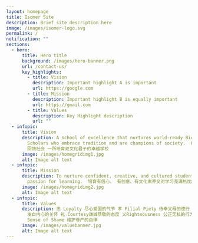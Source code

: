 ```yaml
---
layout: homepage
title: Isomer Site
description: Brief site description here
image: /images/isomer-logo.svg
permalink: /
notification: ""
sections:
  - hero:
      title: Hero title
      background: /images/hero-banner.png
      url: /contact-us/
      key_highlights:
        - title: Vision
          description: Important highlight A is important
          url: https://google.com
        - title: Mission
          description: Important highlight B is equally important
          url: https://gmail.com
        - title: Values
          description: Key Highlight description
          url: ""
  - infopic:
      title: Vision
      description: A school of excellence that nurtures world-ready Bicultural
        Scholars who embrace tradition and are champions of society.  根植传统 放眼世界
        回馈社会 一所培育双文化君子的卓越学校
      image: /images/homegridimg1.jpg
      alt: Image alt text
  - infopic:
      title: Mission
      description: To nurture confident, creative, and cultured students with a
        passion for learning.  培育有信心、 有创意、有文化素养又对学习充满热忱的学生。
      image: /images/homegridimg2.jpg
      alt: Image alt text
  - infopic:
      title: Values
      description: 忠 Loyalty 尽心爱国的气节 孝 Filial Piety 侍奉父母的德行 仁 Humanity 推己及人的胸襟 爱 Love
        发自内心的关怀 礼 Courtesy谦诚恭敬的态度 义Righteousness 公正无私的行为 廉 Integrity 清白光明的操守 耻
        Sense of Shame 维护尊严的自律
      image: /images/valuebanner.jpg
      alt: Image alt text
---
```

